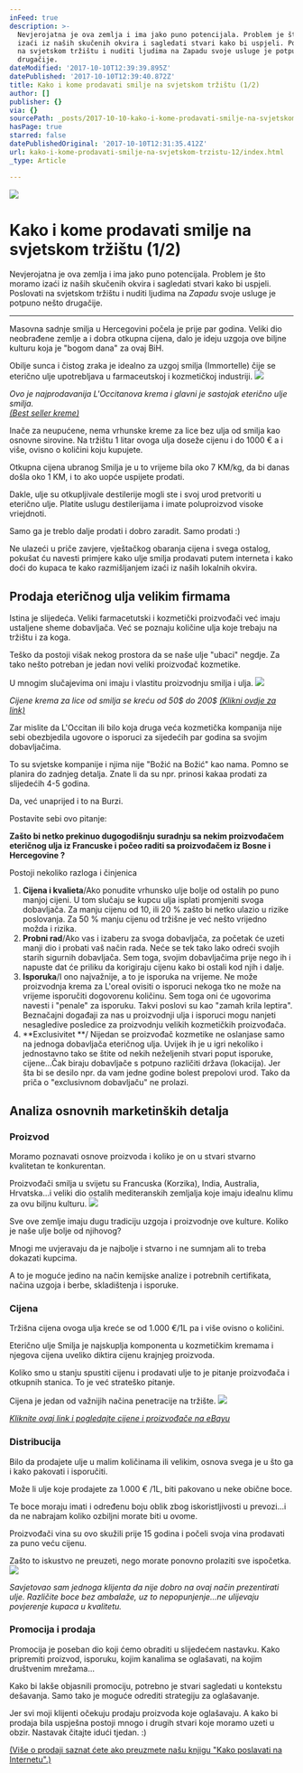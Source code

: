 ```yaml
---
inFeed: true
description: >-
  Nevjerojatna je ova zemlja i ima jako puno potencijala. Problem je što moramo
  izaći iz naših skučenih okvira i sagledati stvari kako bi uspjeli. Poslovati
  na svjetskom tržištu i nuditi ljudima na Zapadu svoje usluge je potpuno nešto
  drugačije.
dateModified: '2017-10-10T12:39:39.895Z'
datePublished: '2017-10-10T12:39:40.872Z'
title: Kako i kome prodavati smilje na svjetskom tržištu (1/2)
author: []
publisher: {}
via: {}
sourcePath: _posts/2017-10-10-kako-i-kome-prodavati-smilje-na-svjetskom-trzistu-12.md
hasPage: true
starred: false
datePublishedOriginal: '2017-10-10T12:31:35.412Z'
url: kako-i-kome-prodavati-smilje-na-svjetskom-trzistu-12/index.html
_type: Article

---
```

![](https://the-grid-user-content.s3-us-west-2.amazonaws.com/18c55d78-f2b3-420f-81f3-6035c7b9c080.jpg)

# Kako i kome prodavati smilje na svjetskom tržištu (1/2)

Nevjerojatna je ova zemlja i ima jako puno potencijala. Problem je što moramo izaći iz naših skučenih okvira i sagledati stvari kako bi uspjeli. Poslovati na svjetskom tržištu i nuditi ljudima na _Zapadu_ svoje usluge je potpuno nešto drugačije.

---

Masovna sadnje smilja u Hercegovini počela je prije par godina. Veliki dio neobrađene zemlje a i dobra otkupna cijena, dalo je ideju uzgoja ove biljne kulturu koja je "bogom dana" za ovaj BiH. 

Obilje sunca i čistog zraka je idealno za uzgoj smilja (Immortelle) čije se eterično ulje upotrebljava u farmaceutskoj i kozmetičkoj industriji.
![](https://the-grid-user-content.s3-us-west-2.amazonaws.com/c4f85563-e5e9-4810-b46e-fbc57e211d47.png)

_Ovo je najprodavanija L'Occitanova krema i glavni je sastojak eterično ulje smilja.  
[(Best seller kreme)][0]_

Inače za neupućene, nema vrhunske kreme za lice bez ulja od smilja kao osnovne sirovine. Na tržištu 1 litar ovoga ulja doseže cijenu i do 1000 € a i više, ovisno o količini koju kupujete.

Otkupna cijena ubranog Smilja je u to vrijeme bila oko 7 KM/kg, da bi danas došla oko 1 KM, i to ako uopće uspijete prodati. 

Dakle, ulje su otkupljivale destilerije mogli ste i svoj urod pretvoriti u eterično ulje. Platite uslugu destilerijama i imate poluproizvod visoke vriejdnoti. 

Samo ga je treblo dalje prodati i dobro zaradit. Samo prodati :)

Ne ulazeći u priče zavjere, vještačkog obaranja cijena i svega ostalog, pokušat ću navesti primjere kako ulje smilja prodavati putem interneta i kako doći do kupaca te kako razmišljanjem izaći iz naših lokalnih okvira.

## **Prodaja eteričnog ulja velikim firmama**

Istina je slijedeća. Veliki farmacetutski i kozmetički proizvođači već imaju ustaljene sheme dobavljača. Već se poznaju količine ulja koje trebaju na tržištu i za koga. 

Teško da postoji višak nekog prostora da se naše ulje "ubaci" negdje. Za tako nešto potreban je jedan novi veliki proizvođač kozmetike. 

U mnogim slučajevima oni imaju i vlastitu proizvodnju smilja i ulja.
![](https://the-grid-user-content.s3-us-west-2.amazonaws.com/379f922d-cf60-497d-b600-c4b8e0ac3168.png)

_Cijene krema za lice od smilja se kreću od 50$ do 200$ [(Klikni ovdje za link)][1]_

Zar mislite da L'Occitan ili bilo koja druga veća kozmetička kompanija nije sebi obezbjedila ugovore o isporuci za sijedećih par godina sa svojim dobavljačima. 

To su svjetske kompanije i njima nije "Božić na Božić" kao nama. Pomno se planira do zadnjeg detalja. Znate li da su npr. prinosi kakaa prodati za slijedećih 4-5 godina. 

Da, već unaprijed i to na Burzi.

Postavite sebi ovo pitanje:

**Zašto bi netko prekinuo dugogodišnju suradnju sa nekim proizvođačem eteričnog ulja iz Francuske i počeo raditi sa proizvođačem iz Bosne i Hercegovine ?**

Postoji nekoliko razloga i činjenica

1. **Cijena i kvalieta**/Ako ponudite vrhunsko ulje bolje od ostalih po puno manjoj cijeni. U tom slučaju se kupcu ulja isplati promjeniti svoga dobavljača. Za manju cijenu od 10, ili 20 % zašto bi netko ulazio u rizike poslovanja. Za 50 % manju cijenu od tržišne je već nešto vrijedno možda i rizika.
2. **Probni rad**/Ako vas i izaberu za svoga dobavljača, za početak će uzeti manji dio i probati vaš način rada. Neće se tek tako lako odreći svojih starih sigurnih dobavljača. Sem toga, svojim dobavljačima prije nego ih i napuste dat će priliku da korigiraju cijenu kako bi ostali kod njih i dalje.
3. **Isporuka**/I ono najvažnije, a to je isporuka na vrijeme. Ne može proizvodnja krema za L'oreal ovisiti o isporuci nekoga tko ne može na vrijeme isporučiti dogovorenu količinu. Sem toga oni će ugovorima navesti i "penale" za isporuku. Takvi poslovi su kao "zamah krila leptira". Beznačajni događaji za nas u proizvodnji ulja i isporuci mogu nanjeti nesagledive posledice za proizvodnju velikih kozmetičkih proizvođača.
4. **Exclusivitet **/ Nijedan se proizvođač kozmetike ne oslanjase samo na jednoga dobavljača eteričnog ulja. Uvijek ih je u igri nekoliko i jednostavno tako se štite od nekih neželjenih stvari poput isporuke, cijene...Čak biraju dobavljače s potpuno različiti država (lokacija). Jer šta bi se desilo npr. da vam jedne godine bolest prepolovi urod. Tako da priča o "exclusivnom dobavljaču" ne prolazi.

## **Analiza osnovnih marketinških detalja**

### **Proizvod**

Moramo poznavati osnove proizvoda i koliko je on u stvari stvarno kvalitetan te konkurentan. 

Proizvođači smilja u svijetu su Francuska (Korzika), India, Australia, Hrvatska...i veliki dio ostalih mediteranskih zemljalja koje imaju idealnu klimu za ovu biljnu kulturu. ![](https://the-grid-user-content.s3-us-west-2.amazonaws.com/ee17b357-2c19-455a-bc0b-77aa2a833649.jpg)

Sve ove zemlje imaju dugu tradiciju uzgoja i proizvodnje ove kulture. Koliko je naše ulje bolje od njihovog? 

Mnogi me uvjeravaju da je najbolje i stvarno i ne sumnjam ali to treba dokazati kupcima. 

A to je moguće jedino na način kemijske analize i potrebnih certifikata, načina uzgoja i berbe, skladištenja i isporuke.

### **Cijena**

Tržišna cijena ovoga ulja kreće se od 1.000 €/1L pa i više ovisno o količini. 

Eterično ulje Smilja je najskuplja komponenta u kozmetičkim kremama i njegova cijena uveliko diktira cijenu krajnjeg proizvoda. 

Koliko smo u stanju spustiti cijenu i prodavati ulje to je pitanje proizvođača i otkupnih stanica. To je već strateško pitanje. 

Cijena je jedan od važnijih načina penetracije na tržište.
![](https://the-grid-user-content.s3-us-west-2.amazonaws.com/cd84c567-3b9f-4f32-9b80-b4672ed979ed.png)

_[Kliknite ovaj link i pogledajte cijene i proizvođače na eBayu][2]_

### **Distribucija**

Bilo da prodajete ulje u malim količinama ili velikim, osnova svega je u što ga i kako pakovati i isporučiti. 

Može li ulje koje prodajete za 1.000 € /1L, biti pakovano u neke obične boce. 

Te boce moraju imati i određenu boju oblik zbog iskoristljivosti u prevozi...i da ne nabrajam koliko ozbiljni morate biti u ovome. 

Proizvođači vina su ovo skužili prije 15 godina i počeli svoja vina prodavati za puno veću cijenu. 

Zašto to iskustvo ne preuzeti, nego morate ponovno prolaziti sve ispočetka.
![](https://the-grid-user-content.s3-us-west-2.amazonaws.com/8dc9cbfa-a76e-4490-b644-c8a8409cfb39.jpg)

_Savjetovao sam jednoga klijenta da nije dobro na ovaj način prezentirati ulje. Različite boce bez ambalaže, uz to nepopunjenje...ne ulijevaju povjerenje kupaca u kvalitetu._

### **Promocija i prodaja**

Promocija je poseban dio koji ćemo obraditi u slijedećem nastavku. Kako pripremiti proizvod, isporuku, kojim kanalima se oglašavati, na kojim društvenim mrežama...

Kako bi lakše objasnili promociju, potrebno je stvari sagledati u kontekstu dešavanja. Samo tako je moguće odrediti strategiju za oglašavanje. 

Jer svi moji klijenti očekuju prodaju proizvoda koje oglašavaju. A kako bi prodaja bila uspješna postoji mnogo i drugih stvari koje moramo uzeti u obzir. Nastavak čitajte idući tjedan. :)

[(Više o prodaji saznat ćete ako preuzmete našu knjigu "Kako poslavati na Internetu".)][3]

[0]: http://usa.loccitane.com/best-sellers,82,1,88413,1084231.htm
[1]: http://usa.loccitane.com/immortelle,82,1,29206,0.htm
[2]: https://www.ebay.com/sch/i.html?_odkw=immortelle&rmvSB=true&_sop=3&_fspt=1&_mPrRngCbx=1&_osacat=0&_from=R40&_trksid=p2045573.m570.l1313.TR0.TRC0.H0.Ximmortelle+oil.TRS0&_nkw=immortelle+oil&_sacat=0
[3]: http://www.subscribepage.com/s9w4o2